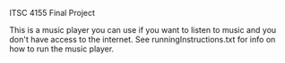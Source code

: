 ITSC 4155 Final Project

This is a music player you can use if you want to listen to music and you don't have access to the internet.
See runningInstructions.txt for info on how to run the music player.

